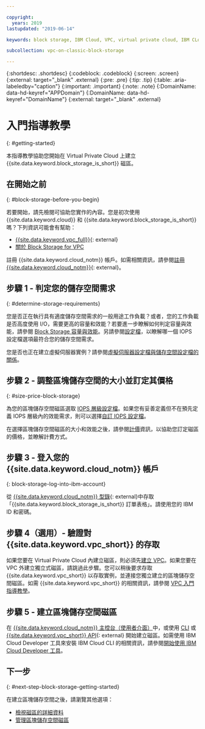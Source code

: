 ```yaml
---

copyright:
  years: 2019
lastupdated: "2019-06-14"

keywords: block storage, IBM Cloud, VPC, virtual private cloud, IBM CLoud, volume, data storage, classic, virtual server

subcollection: vpc-on-classic-block-storage

---
```

{:shortdesc: .shortdesc}
{:codeblock: .codeblock}
{:screen: .screen}
{:external: target="_blank" .external}
{:pre: .pre}
{:tip: .tip}
{:table: .aria-labeledby="caption"}
{:important: .important}
{:note: .note}
{:DomainName: data-hd-keyref="APPDomain"}
{:DomainName: data-hd-keyref="DomainName"}
{:external: target="_blank" .external}

# 入門指導教學
{: #getting-started}

本指導教學協助您開始在 Virtual Private Cloud 上建立 {{site.data.keyword.block_storage_is_short}} 磁區。

## 在開始之前
{: #block-storage-before-you-begin}

若要開始，請先檢閱可協助您實作的內容。您是初次使用 {{site.data.keyword.cloud}} 和 {{site.data.keyword.block_storage_is_short}} 嗎？下列資訊可能會有幫助：

* [{{site.data.keyword.vpc_full}}](https://www.ibm.com/cloud/vpc){: external}
* [關於 Block Storage for VPC](/docs/vpc-on-classic-block-storage?topic=vpc-on-classic-block-storage-block-storage-about)

註冊 {{site.data.keyword.cloud_notm}} 帳戶。如需相關資訊，請參閱[註冊 {{site.data.keyword.cloud_notm}}](https://cloud.ibm.com/docs/account?topic=account-signup#signup){: external}。

## 步驟 1 - 判定您的儲存空間需求
{: #determine-storage-requirements}

您是否正在執行具有適度儲存空間需求的一般用途工作負載？或者，您的工作負載是否高度使用 I/O，需要更高的容量和效能？若要進一步瞭解如何判定容量與效能，請參閱 [Block Storage 容量與效能](/docs/vpc-on-classic-block-storage?topic=vpc-on-classic-block-storage-capacity-performance)。另請參閱[設定檔](/docs/vpc-on-classic-block-storage?topic=vpc-on-classic-block-storage-block-storage-profiles)，以瞭解哪一個 IOPS 設定檔選項最符合您的儲存空間需求。 

您是否也正在建立虛擬伺服器實例？請參閱[虛擬伺服器設定檔與儲存空間設定檔的關係](/docs/vpc-on-classic-block-storage?topic=vpc-on-classic-block-storage-block-storage-profiles#vsi-profiles-relate-to-storage)。

## 步驟 2 - 調整區塊儲存空間的大小並訂定其價格
{: #size-price-block-storage}

為您的區塊儲存空間磁區選取 [IOPS 層級設定檔](/docs/vpc-on-classic-block-storage?topic=vpc-on-classic-block-storage-block-storage-profiles#tiers)。如果您有妥善定義但不在預先定義 IOPS 層級內的效能需求，則可以選擇[自訂 IOPS 設定檔](/docs/vpc-on-classic-block-storage?topic=vpc-on-classic-block-storage-block-storage-profiles#custom)。 

在選擇區塊儲存空間磁區的大小和效能之後，請參閱[計價](/docs/vpc-on-classic?topic=vpc-on-classic-block-storage-pricing)資訊，以協助您訂定磁區的價格，並瞭解計費方式。

## 步驟 3 - 登入您的 {{site.data.keyword.cloud_notm}} 帳戶
{: block-storage-log-into-ibm-account}

從 [{{site.data.keyword.cloud_notm}} 型錄](https://{DomainName}/catalog){: external}中存取「{{site.data.keyword.block_storage_is_short}} 訂單表格」。請使用您的 IBM ID 和密碼。

## 步驟 4（選用）- 驗證對 {{site.data.keyword.vpc_short}} 的存取

如果您要在 Virtual Private Cloud 內建立磁區，則必須先[建立 VPC](/docs/vpc-on-classic?topic=vpc-on-classic-creating-a-vpc-using-the-ibm-cloud-console)。如果您要在 VPC 外建立獨立式磁區，請跳過此步驟。您可以稍後要求存取 {{site.data.keyword.vpc_short}} 以存取實例，並連接您獨立建立的區塊儲存空間磁區。如需 {{site.data.keyword.vpc_short}} 的相關資訊，請參閱 [VPC 入門指導教學](/docs/vpc-on-classic?topic=vpc-on-classic-getting-started)。

## 步驟 5 - 建立區塊儲存空間磁區

在 [{{site.data.keyword.cloud_notm}} 主控台（使用者介面）](/docs/vpc-on-classic-block-storage?topic=vpc-on-classic-block-storage-creating-block-storage)中，或使用 [CLI](/docs/vpc-on-classic-block-storage?topic=vpc-on-classic-block-storage-creating-block-storage-cli) 或 [{{site.data.keyword.vpc_short}} API](https://{DomainName}/apidocs/vpc-on-classic#create-a-volume){: external} 開始建立磁區。如需使用 IBM Cloud Developer 工具來安裝 IBM Cloud CLI 的相關資訊，請參閱[開始使用 IBM Cloud Developer 工具](/docs/cli?topic=cloud-cli-getting-started)。

## 下一步
{: #next-step-block-storage-getting-started}

在建立區塊儲存空間之後，請瀏覽其他選項：

* [檢視磁區的詳細資料](/docs/vpc-on-classic-block-storage?topic=vpc-on-classic-block-storage-viewing-block-storage)
* [管理區塊儲存空間磁區](/docs/vpc-on-classic-block-storage?topic=vpc-on-classic-block-storage-managing-block-storage#managing-block-storage)
